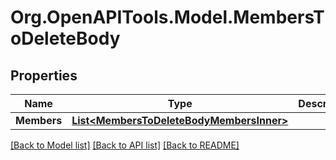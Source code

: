 # Org.OpenAPITools.Model.MembersToDeleteBody

## Properties

Name | Type | Description | Notes
------------ | ------------- | ------------- | -------------
**Members** | [**List&lt;MembersToDeleteBodyMembersInner&gt;**](MembersToDeleteBodyMembersInner.md) |  | 

[[Back to Model list]](../README.md#documentation-for-models) [[Back to API list]](../README.md#documentation-for-api-endpoints) [[Back to README]](../README.md)


